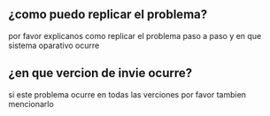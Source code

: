 ## ¿como puedo replicar el problema?
por favor explicanos como replicar el problema paso a paso y en que sistema oparativo ocurre
## ¿en que vercion de invie ocurre?
si este problema ocurre en todas las verciones por favor tambien mencionarlo

